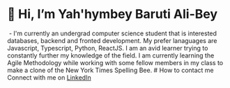 # 👋 Hi, I’m Yah'hymbey Baruti Ali-Bey
<img href="https://github.com/ybaruti/images/commit/923939187e8a418a690886c493338954026ed895">
- I'm currently an undergrad computer science student that is interested databases, backend and fronted development. My prefer lanaguages are Javascript, Typescript, Python, ReactJS. I am an avid learner trying to constantly further my knowledge of the field. I am currently learning the Agile Methodology while working with some fellow members in my class to make a clone of the New York Times Spelling Bee.
# How to contact me
Connect with me on <a href="https://www.linkedin.com/in/yah-hymbey-baruti-ali-bey-b62225236/">LinkedIn</a>

<!---
ybaruti/ybaruti is a ✨ special ✨ repository because its `README.md` (this file) appears on your GitHub profile.
You can click the Preview link to take a look at your changes.
--->
